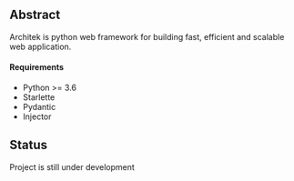 ## Abstract

Architek is python web framework for building fast, efficient and scalable web application.

#### Requirements
- Python >= 3.6
- Starlette
- Pydantic
- Injector

## Status
Project is still under development
